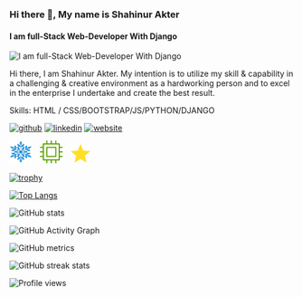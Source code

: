 ### Hi there 👋, My name is Shahinur Akter
#### I am full-Stack Web-Developer With Django
![I am full-Stack Web-Developer With Django](https://us.123rf.com/450wm/garagestock/garagestock1605/garagestock160507748/57581527-technology-concept-software-engineering.jpg?ver=6)

Hi there, I am Shahinur Akter. My intention is to utilize my skill & capability in a challenging & creative environment as a hardworking person and to excel in the enterprise I undertake and create the best result.

Skills: HTML / CSS/BOOTSTRAP/JS/PYTHON/DJANGO



[<img src='https://cdn.jsdelivr.net/npm/simple-icons@3.0.1/icons/github.svg' alt='github' height='40'>](https://github.com/SWE-Shahinur)  [<img src='https://cdn.jsdelivr.net/npm/simple-icons@3.0.1/icons/linkedin.svg' alt='linkedin' height='40'>](https://www.linkedin.com/in/swe-shahinur/)  [<img src='https://cdn.jsdelivr.net/npm/simple-icons@3.0.1/icons/icloud.svg' alt='website' height='40'>](http://shahinur.medleytech.ca/)  

<a href='https://archiveprogram.github.com/'><img src='https://raw.githubusercontent.com/acervenky/animated-github-badges/master/assets/acbadge.gif' width='40' height='40'></a> <a href='https://docs.github.com/en/developers'><img src='https://raw.githubusercontent.com/acervenky/animated-github-badges/master/assets/devbadge.gif' width='40' height='40'></a> <a href='https://stars.github.com/'><img src='https://raw.githubusercontent.com/acervenky/animated-github-badges/master/assets/starbadge.gif' width='35' height='35'></a> 

[![trophy](https://github-profile-trophy.vercel.app/?username=SWE-Shahinur)](https://github.com/ryo-ma/github-profile-trophy)

[![Top Langs](https://github-readme-stats.vercel.app/api/top-langs/?username=SWE-Shahinur)](https://github.com/anuraghazra/github-readme-stats)

![GitHub stats](https://github-readme-stats.vercel.app/api?username=SWE-Shahinur&show_icons=true)  

![GitHub Activity Graph](https://activity-graph.herokuapp.com/graph?username=SWE-Shahinur)  

![GitHub metrics](https://metrics.lecoq.io/SWE-Shahinur)  

![GitHub streak stats](https://github-readme-streak-stats.herokuapp.com/?user=SWE-Shahinur)  

![Profile views](https://gpvc.arturio.dev/SWE-Shahinur)  
